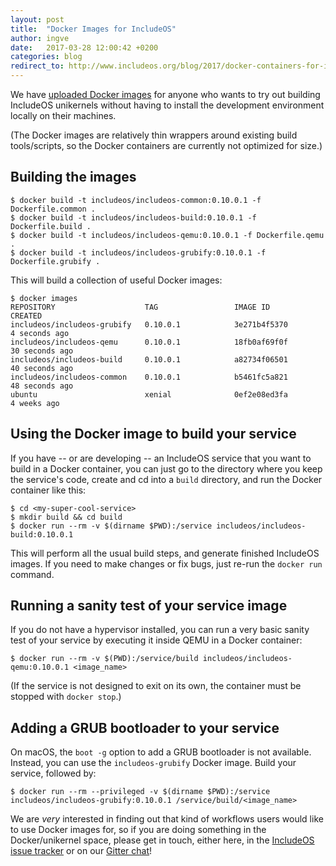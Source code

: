 ```yaml
---
layout: post
title:  "Docker Images for IncludeOS"
author: ingve
date:   2017-03-28 12:00:42 +0200
categories: blog
redirect_to: http://www.includeos.org/blog/2017/docker-containers-for-includeos.html
---
```

We have [uploaded Docker images](https://github.com/includeos/includeos-docker-images) for anyone who wants to try out building IncludeOS unikernels without having to install the development environment locally on their machines.

(The Docker images are relatively thin wrappers around existing build tools/scripts, so the Docker containers are currently not optimized for size.)

## Building the images

```shell_session
$ docker build -t includeos/includeos-common:0.10.0.1 -f Dockerfile.common .
$ docker build -t includeos/includeos-build:0.10.0.1 -f Dockerfile.build .
$ docker build -t includeos/includeos-qemu:0.10.0.1 -f Dockerfile.qemu .
$ docker build -t includeos/includeos-grubify:0.10.0.1 -f Dockerfile.grubify .
```

This will build a collection of useful Docker images:

```shell_session
$ docker images
REPOSITORY                    TAG                 IMAGE ID            CREATED
includeos/includeos-grubify   0.10.0.1            3e271b4f5370        4 seconds ago
includeos/includeos-qemu      0.10.0.1            18fb0af69f0f        30 seconds ago
includeos/includeos-build     0.10.0.1            a82734f06501        40 seconds ago
includeos/includeos-common    0.10.0.1            b5461fc5a821        48 seconds ago
ubuntu                        xenial              0ef2e08ed3fa        4 weeks ago
```

## Using the Docker image to build your service

If you have -- or are developing -- an IncludeOS service that you want to build in a Docker container, you can just go to the directory where you keep the service's code, create and cd into a `build` directory, and run the Docker container like this:

```shell_session
$ cd <my-super-cool-service>
$ mkdir build && cd build
$ docker run --rm -v $(dirname $PWD):/service includeos/includeos-build:0.10.0.1
```

This will perform all the usual build steps, and generate finished IncludeOS images. If you need to make changes or fix bugs, just re-run the `docker run` command.

## Running a sanity test of your service image

If you do not have a hypervisor installed, you can run a very basic sanity test of your service by executing it inside QEMU in a Docker container:

```shell_session
$ docker run --rm -v $(PWD):/service/build includeos/includeos-qemu:0.10.0.1 <image_name>
```

(If the service is not designed to exit on its own, the container must be stopped with `docker stop`.)

## Adding a GRUB bootloader to your service

On macOS, the `boot -g` option to add a GRUB bootloader is not available. Instead, you can use the `includeos-grubify` Docker image. Build your service, followed by:

```shell_session
$ docker run --rm --privileged -v $(dirname $PWD):/service includeos/includeos-grubify:0.10.0.1 /service/build/<image_name>
```

We are *very* interested in finding out that kind of workflows users would like to use Docker images for, so if you are doing something in the Docker/unikernel space, please get in touch, either here, in the [IncludeOS issue tracker](https://github.com/hioa-cs/IncludeOS/issues) or on our [Gitter chat](https://gitter.im/hioa-cs/IncludeOS)!
